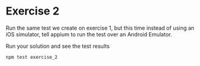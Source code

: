 # Exercise 2
Run the same test we create on exercise 1, but this time instead of using an
iOS simulator, tell appium to run the test over an Android Emulator.

Run your solution and see the test results
```bash
npm test exercise_2
```
